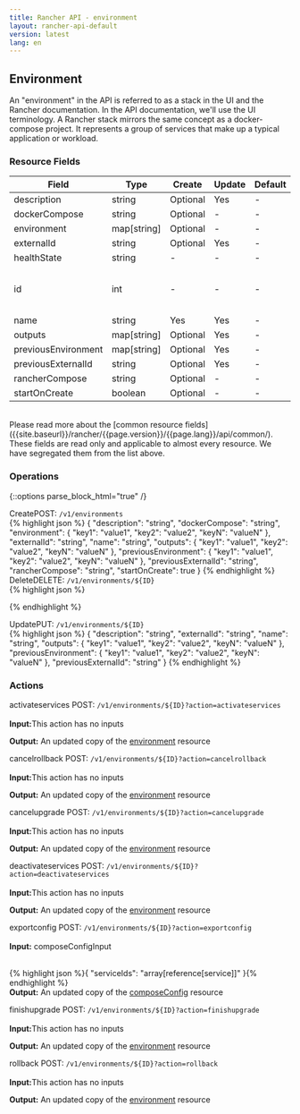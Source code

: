 ```yaml
---
title: Rancher API - environment
layout: rancher-api-default
version: latest
lang: en
---
```


## Environment

An "environment" in the API is referred to as a stack in the UI and the Rancher documentation. In the API documentation, we'll use the UI terminology. A Rancher stack mirrors the same concept as a docker-compose project.  It represents a group of services that make up a typical application or workload.

### Resource Fields

Field | Type | Create | Update | Default | Notes
---|---|---|---|---|---
description | string | Optional | Yes | - | 
dockerCompose | string | Optional | - | - | 
environment | map[string] | Optional | - | - | 
externalId | string | Optional | Yes | - | 
healthState | string | - | - | - | 
id | int | - | - | - | The unique identifier for the environment
name | string | Yes | Yes | - | 
outputs | map[string] | Optional | Yes | - | 
previousEnvironment | map[string] | Optional | Yes | - | 
previousExternalId | string | Optional | Yes | - | 
rancherCompose | string | Optional | - | - | 
startOnCreate | boolean | Optional | - | - | 

<br>
Please read more about the [common resource fields]({{site.baseurl}}/rancher/{{page.version}}/{{page.lang}}/api/common/). These fields are read only and applicable to almost every resource. We have segregated them from the list above.

### Operations
{::options parse_block_html="true" /}
<a id="create"></a>
<div class="action"><span class="header">Create<span class="headerright">POST:  <code>/v1/environments</code></span></span>
<div class="action-contents">
{% highlight json %}
{
	"description": "string",
	"dockerCompose": "string",
	"environment": {
		"key1": "value1",
		"key2": "value2",
		"keyN": "valueN"
	},
	"externalId": "string",
	"name": "string",
	"outputs": {
		"key1": "value1",
		"key2": "value2",
		"keyN": "valueN"
	},
	"previousEnvironment": {
		"key1": "value1",
		"key2": "value2",
		"keyN": "valueN"
	},
	"previousExternalId": "string",
	"rancherCompose": "string",
	"startOnCreate": true
}
{% endhighlight %}
</div>
</div><a id="delete"></a>
<div class="action"><span class="header">Delete<span class="headerright">DELETE:  <code>/v1/environments/${ID}</code></span></span>
<div class="action-contents">
{% highlight json %}

{% endhighlight %}
</div>
</div><a id="update"></a>
<div class="action"><span class="header">Update<span class="headerright">PUT:  <code>/v1/environments/${ID}</code></span></span>
<div class="action-contents">
{% highlight json %}
{
	"description": "string",
	"externalId": "string",
	"name": "string",
	"outputs": {
		"key1": "value1",
		"key2": "value2",
		"keyN": "valueN"
	},
	"previousEnvironment": {
		"key1": "value1",
		"key2": "value2",
		"keyN": "valueN"
	},
	"previousExternalId": "string"
}
{% endhighlight %}
</div>
</div>

### Actions
<div class="action">
<span class="header">
activateservices
<span class="headerright">POST:  <code>/v1/environments/${ID}?action=activateservices</code></span></span>
<div class="action-contents">

<br>
<span class="input">
<strong>Input:</strong>This action has no inputs</span>

<span class="output"><strong>Output:</strong> An updated copy of the <a href="/rancher/api/api-resources/environment/">environment</a> resource</span>
</div></div>

<div class="action">
<span class="header">
cancelrollback
<span class="headerright">POST:  <code>/v1/environments/${ID}?action=cancelrollback</code></span></span>
<div class="action-contents">

<br>
<span class="input">
<strong>Input:</strong>This action has no inputs</span>

<span class="output"><strong>Output:</strong> An updated copy of the <a href="/rancher/api/api-resources/environment/">environment</a> resource</span>
</div></div>

<div class="action">
<span class="header">
cancelupgrade
<span class="headerright">POST:  <code>/v1/environments/${ID}?action=cancelupgrade</code></span></span>
<div class="action-contents">

<br>
<span class="input">
<strong>Input:</strong>This action has no inputs</span>

<span class="output"><strong>Output:</strong> An updated copy of the <a href="/rancher/api/api-resources/environment/">environment</a> resource</span>
</div></div>

<div class="action">
<span class="header">
deactivateservices
<span class="headerright">POST:  <code>/v1/environments/${ID}?action=deactivateservices</code></span></span>
<div class="action-contents">

<br>
<span class="input">
<strong>Input:</strong>This action has no inputs</span>

<span class="output"><strong>Output:</strong> An updated copy of the <a href="/rancher/api/api-resources/environment/">environment</a> resource</span>
</div></div>

<div class="action">
<span class="header">
exportconfig
<span class="headerright">POST:  <code>/v1/environments/${ID}?action=exportconfig</code></span></span>
<div class="action-contents">

<br>
<span class="input">
<strong>Input:</strong> composeConfigInput</span>

<br>{% highlight json %}{
	"serviceIds": "array[reference[service]]"
}{% endhighlight %}<br>
<span class="output"><strong>Output:</strong> An updated copy of the <a href="/rancher/api/api-resources/composeConfig/">composeConfig</a> resource</span>
</div></div>

<div class="action">
<span class="header">
finishupgrade
<span class="headerright">POST:  <code>/v1/environments/${ID}?action=finishupgrade</code></span></span>
<div class="action-contents">

<br>
<span class="input">
<strong>Input:</strong>This action has no inputs</span>

<span class="output"><strong>Output:</strong> An updated copy of the <a href="/rancher/api/api-resources/environment/">environment</a> resource</span>
</div></div>

<div class="action">
<span class="header">
rollback
<span class="headerright">POST:  <code>/v1/environments/${ID}?action=rollback</code></span></span>
<div class="action-contents">

<br>
<span class="input">
<strong>Input:</strong>This action has no inputs</span>

<span class="output"><strong>Output:</strong> An updated copy of the <a href="/rancher/api/api-resources/environment/">environment</a> resource</span>
</div></div>


